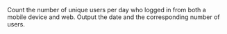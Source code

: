 Count the number of unique users per day who logged in from both a mobile device and web. 
Output the date and the corresponding number of users.